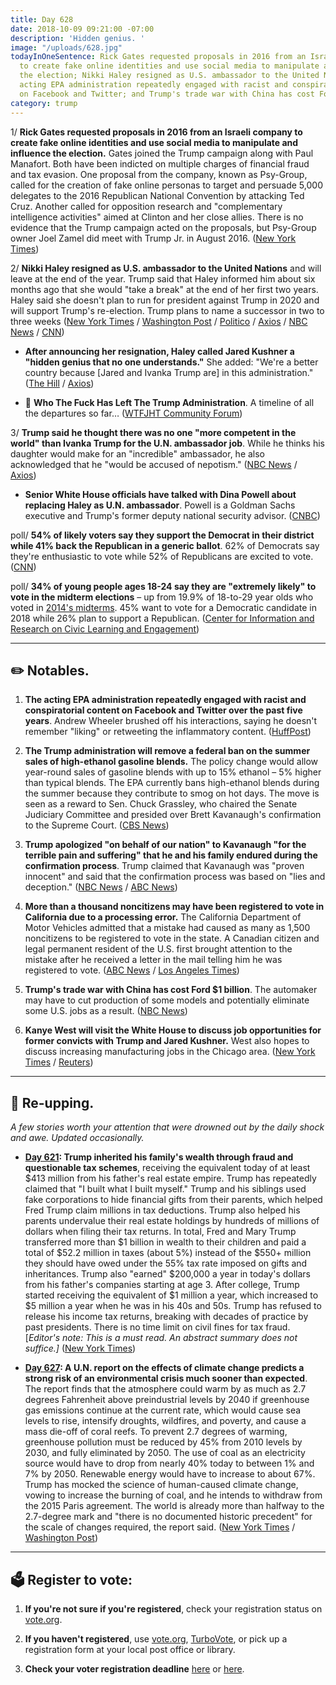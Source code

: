 ```yaml
---
title: Day 628
date: 2018-10-09 09:21:00 -07:00
description: 'Hidden genius. '
image: "/uploads/628.jpg"
todayInOneSentence: Rick Gates requested proposals in 2016 from an Israeli company
  to create fake online identities and use social media to manipulate and influence
  the election; Nikki Haley resigned as U.S. ambassador to the United Nations; The
  acting EPA administration repeatedly engaged with racist and conspiratorial content
  on Facebook and Twitter; and Trump's trade war with China has cost Ford $1 billion.
category: trump
---
```


1/ **Rick Gates requested proposals in 2016 from an Israeli company to create fake online identities and use social media to manipulate and influence the election.** Gates joined the Trump campaign along with Paul Manafort. Both have been indicted on multiple charges of financial fraud and tax evasion. One proposal from the company, known as Psy-Group, called for the creation of fake online personas to target and persuade 5,000 delegates to the 2016 Republican National Convention by attacking Ted Cruz. Another called for opposition research and "complementary intelligence activities" aimed at Clinton and her close allies. There is no evidence that the Trump campaign acted on the proposals, but Psy-Group owner Joel Zamel did meet with Trump Jr. in August 2016. ([New York Times](https://www.nytimes.com/2018/10/08/us/politics/rick-gates-psy-group-trump.html))

2/ **Nikki Haley resigned as U.S. ambassador to the United Nations** and will leave at the end of the year. Trump said that Haley informed him about six months ago that she would "take a break" at the end of her first two years. Haley said she doesn't plan to run for president against Trump in 2020 and will support Trump's re-election. Trump plans to name a successor in two to three weeks ([New York Times](https://www.nytimes.com/2018/10/09/us/politics/nikki-haley-united-nations.html) / [Washington Post](https://www.washingtonpost.com/politics/trump-says-hell-make-an-announcement-about-nikki-haley-amid-reports-she-is-resigning-as-un-ambassador/2018/10/09/bfd62eee-cbcd-11e8-a360-85875bac0b1f_story.html) / [Politico](https://www.politico.com/story/2018/10/09/nikki-haley-resigns-884156) / [Axios](https://www.axios.com/donald-trump-nikki-haley-resignation-d25b64a9-264e-483a-a79b-ae8a48e367db.html) / [NBC News](https://www.nbcnews.com/politics/white-house/nikki-haley-resign-trump-s-ambassador-united-nations-n918076) / [CNN](https://www.cnn.com/2018/10/09/politics/nikki-haley-resignation/index.html))

* **After announcing her resignation, Haley called Jared Kushner a "hidden genius that no one understands."** She added: "We're a better country because \[Jared and Ivanka Trump are\] in this administration." ([The Hill](https://thehill.com/homenews/administration/410552-haley-calls-jared-kushner-trumps-hidden-genius) / [Axios](https://www.axios.com/nikki-haley-jared-kushner-hidden-genius-b778291c-4c6e-4779-a1fe-1af16678b5e6.html))

* 👋 **Who The Fuck Has Left The Trump Administration**. A timeline of all the departures so far… ([WTFJHT Community Forum](https://talk.whatthefuckjusthappenedtoday.com/t/who-the-fuck-has-left-the-trump-administration/908))

3/ **Trump said he thought there was no one "more competent in the world" than Ivanka Trump for the U.N. ambassador job**. While he thinks his daughter would make for an "incredible" ambassador, he also acknowledged that he "would be accused of nepotism." ([NBC News](https://www.nbcnews.com/politics/politics-news/trump-naming-daughter-succeed-haley-u-n-how-good-would-n918286) / [Axios](https://www.axios.com/trump-ivanka-incredible-successor-to-nikki-haley-49539bae-e7a3-42e2-a98c-21b939ee1ace.html))

* **Senior White House officials have talked with Dina Powell about replacing Haley as U.N. ambassador**. Powell is a Goldman Sachs executive and Trump's former deputy national security advisor. ([CNBC](https://www.cnbc.com/2018/10/09/white-house-talked-to-dina-powell-about-possibly-replacing-nikki-haley-at-un.html))

poll/ **54% of likely voters say they support the Democrat in their district while 41% back the Republican in a generic ballot**. 62% of Democrats say they're enthusiastic to vote while 52% of Republicans are excited to vote. ([CNN](https://www.cnn.com/2018/10/09/politics/cnn-poll-midterms/index.html))

poll/ **34% of young people ages 18-24 say they are "extremely likely" to vote in the midterm elections** – up from 19.9% of 18-to-29 year olds who voted in [2014's midterms](https://civicyouth.org/2014-youth-turnout-and-youth-registration-rates-lowest-ever-recorded-changes-essential-in-2016/). 45% want to vote for a Democratic candidate in 2018 while 26% plan to support a Republican. ([Center for Information and Research on Civic Learning and Engagement](https://now.tufts.edu/news-releases/exclusive-polling-young-voters-energized-midterms))

---

## ✏️ Notables.

1. **The acting EPA administration repeatedly engaged with racist and conspiratorial content on Facebook and Twitter over the past five years**. Andrew Wheeler brushed off his interactions, saying he doesn't remember "liking" or retweeting the inflammatory content. ([HuffPost](https://www.huffingtonpost.com/entry/epa-andrew-wheeler-social-media-conspiracy-theorists_us_5bbcee58e4b01470d055fe56))

2. **The Trump administration will remove a federal ban on the summer sales of high-ethanol gasoline blends.** The policy change would allow year-round sales of gasoline blends with up to 15% ethanol – 5% higher than typical blends. The EPA currently bans high-ethanol blends during the summer because they contribute to smog on hot days. The move is seen as a reward to Sen. Chuck Grassley, who chaired the Senate Judiciary Committee and presided over Brett Kavanaugh's confirmation to the Supreme Court. ([CBS News](https://www.cbsnews.com/news/trump-administration-plans-to-allow-sales-of-gas-with-higher-ethanol-blend/))

3. **Trump apologized "on behalf of our nation" to Kavanaugh "for the terrible pain and suffering" that he and his family endured during the confirmation process**. Trump claimed that Kavanaugh was "proven innocent" and said that the confirmation process was based on "lies and deception." ([NBC News](https://www.nbcnews.com/politics/white-house/trump-apologizes-behalf-nation-kavanaugh-says-he-was-proven-innocent-n917956) / [ABC News](https://abcnews.go.com/Politics/evil-people-blame-kavanaugh-controversy-president-trump/story?id=58364626))

4. **More than a thousand noncitizens may have been registered to vote in California due to a processing error.** The California Department of Motor Vehicles admitted that a mistake had caused as many as 1,500 noncitizens to be registered to vote in the state. A Canadian citizen and legal permanent resident of the U.S. first brought attention to the mistake after he received a letter in the mail telling him he was registered to vote. ([ABC News](https://abcnews.go.com/US/1500-noncitizens-registered-vote-california-dmv-error/story?id=58377069) / [Los Angeles Times](http://www.latimes.com/politics/la-pol-ca-dmv-more-voter-registration-errors-20181008-story.html))

5. **Trump's trade war with China has cost Ford $1 billion**. The automaker may have to cut production of some models and potentially eliminate some U.S. jobs as a result. ([NBC News](https://www.nbcnews.com/business/autos/trump-s-tariffs-have-already-cost-ford-1b-now-it-n917756))

6. **Kanye West will visit the White House to discuss job opportunities for former convicts with Trump and Jared Kushner.** West also hopes to discuss increasing manufacturing jobs in the Chicago area. ([New York Times](https://www.nytimes.com/2018/10/08/us/politics/trump-kanye-west-meeting.html) / [Reuters](https://www.reuters.com/article/us-usa-trump-kanye/kanye-heads-to-west-wing-lunch-with-trump-idUSKCN1MJ1IG))

---

## 📌 Re-upping.

*A few stories worth your attention that were drowned out by the daily shock and awe. Updated occasionally.*

* **[Day 621](https://whatthefuckjusthappenedtoday.com/2018/10/02/day-621/#1-trump-inherited-his-familys-wealth): Trump inherited his family's wealth through fraud and questionable tax schemes**, receiving the equivalent today of at least $413 million from his father's real estate empire. Trump has repeatedly claimed that "I built what I built myself." Trump and his siblings used fake corporations to hide financial gifts from their parents, which helped Fred Trump claim millions in tax deductions. Trump also helped his parents undervalue their real estate holdings by hundreds of millions of dollars when filing their tax returns. In total, Fred and Mary Trump transferred more than $1 billion in wealth to their children and paid a total of $52.2 million in taxes (about 5%) instead of the $550\+ million they should have owed under the 55% tax rate imposed on gifts and inheritances. Trump also "earned" $200,000 a year in today's dollars from his father's companies starting at age 3. After college, Trump started receiving the equivalent of $1 million a year, which increased to $5 million a year when he was in his 40s and 50s. Trump has refused to release his income tax returns, breaking with decades of practice by past presidents. There is no time limit on civil fines for tax fraud. \[*Editor's note: This is a must read. An abstract summary does not suffice.\]* ([New York Times](https://www.nytimes.com/interactive/2018/10/02/us/politics/donald-trump-tax-schemes-fred-trump.html))

* **[Day 627](https://whatthefuckjusthappenedtoday.com/2018/10/08/day-627/): A U.N. report on the effects of climate change predicts a strong risk of an environmental crisis much sooner than expected**. The report finds that the atmosphere could warm by as much as 2.7 degrees Fahrenheit above preindustrial levels by 2040 if greenhouse gas emissions continue at the current rate, which would cause sea levels to rise, intensify droughts, wildfires, and poverty, and cause a mass die-off of coral reefs. To prevent 2.7 degrees of warming, greenhouse pollution must be reduced by 45% from 2010 levels by 2030, and fully eliminated by 2050. The use of coal as an electricity source would have to drop from nearly 40% today to between 1% and 7% by 2050. Renewable energy would have to increase to about 67%. Trump has mocked the science of human-caused climate change, vowing to increase the burning of coal, and he intends to withdraw from the 2015 Paris agreement. The world is already more than halfway to the 2.7-degree mark and "there is no documented historic precedent" for the scale of changes required, the report said. ([New York Times](https://www.nytimes.com/2018/10/07/climate/ipcc-climate-report-2040.html) / [Washington Post](https://www.washingtonpost.com/energy-environment/2018/10/08/world-has-only-years-get-climate-change-under-control-un-scientists-say/))

---

## 🗳 Register to vote:

1. **If you're not sure if you're registered**, check your registration status on [vote.org](https://www.vote.org/am-i-registered-to-vote/).

2. **If you haven't registered**, use [vote.org](https://www.vote.org/register-to-vote/), [TurboVote](https://turbovote.org/), or pick up a registration form at your local post office or library.

3. **Check your voter registration deadline** [here](https://www.nytimes.com/2018/10/06/us/politics/state-voter-registration-deadlines.html) or [here](https://www.vox.com/policy-and-politics/2018/10/7/17947768/voter-registration-deadline-verify-2018-midterms).